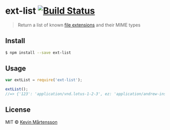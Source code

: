 # ext-list [![Build Status](http://img.shields.io/travis/kevva/ext-list.svg?style=flat)](https://travis-ci.org/kevva/ext-list)

> Return a list of known [file extensions](http://svn.apache.org/repos/asf/httpd/httpd/trunk/docs/conf/mime.types) and their MIME types

## Install

```sh
$ npm install --save ext-list
```

## Usage

```js
var extList = require('ext-list');

extList();
//=> {'123': 'application/vnd.lotus-1-2-3', ez: 'application/andrew-inset', aw: 'application/applixware', ...}
```

## License

MIT © [Kevin Mårtensson](https://github.com/kevva)

